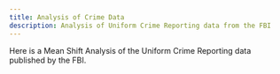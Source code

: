 ```yaml
---
title: Analysis of Crime Data
description: Analysis of Uniform Crime Reporting data from the FBI
---
```


Here is a Mean Shift Analysis of the Uniform Crime Reporting data published by the FBI.
